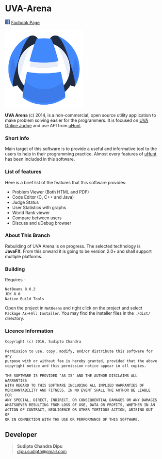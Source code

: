 # UVA-Arena   

![Facebook Icon](https://raw.githubusercontent.com/dipu-bd/UVA-Arena/master/Images/facebook.png) [Facbook Page](https://www.facebook.com/uvaarena?ref=github)     
   
![UVA Arena Icon](https://raw.githubusercontent.com/dipu-bd/UVA-Arena/master/Images/Main.png)

**UVA Arena** (c) 2014, is a non-commercial, open source utility application to make problem solving easier for the programmers. It is focused on [UVA Online Judge](http://uva.onlinejudge.org/) and use API from [uHunt](http://uhunt.felix-halim.net/).         
	  
### Short Info
Main target of this software is to provide a useful and informative tool to the users to help in their programming practice. Almost every features of [uHunt](http://uhunt.felix-halim.net/) has been included in this software.   

### List of features 
Here is a brief list of the features that this software provides:    
* Problem Viewer (Both HTML and PDF)
* Code Editor (C, C++ and Java)
* Judge Status
* User Statistics with graphs
* World Rank viewer
* Compare between users
* Discuss and uDebug browser 

### About This Branch    
Rebuilding of UVA Arena is on progress. The selected technology is **JavaFX**. From this onward it is going to be version 2.0+ and shall support multiple platforms.

### Building    
Requires -     

    NetBeans 8.0.2
	JDK 8.0
	Native Build Tools  

Open the project in `NetBeans` and right click on the project and select `Package As`->`All Installer`. You may find the installer files in the `./dist/` directory.   	
	

### Licence Information 

    Copyright (c) 2016, Sudipto Chandra

    Permission to use, copy, modify, and/or distribute this software for any
    purpose with or without fee is hereby granted, provided that the above
    copyright notice and this permission notice appear in all copies.

    THE SOFTWARE IS PROVIDED "AS IS" AND THE AUTHOR DISCLAIMS ALL WARRANTIES
    WITH REGARD TO THIS SOFTWARE INCLUDING ALL IMPLIED WARRANTIES OF
    MERCHANTABILITY AND FITNESS. IN NO EVENT SHALL THE AUTHOR BE LIABLE FOR
    ANY SPECIAL, DIRECT, INDIRECT, OR CONSEQUENTIAL DAMAGES OR ANY DAMAGES
    WHATSOEVER RESULTING FROM LOSS OF USE, DATA OR PROFITS, WHETHER IN AN
    ACTION OF CONTRACT, NEGLIGENCE OR OTHER TORTIOUS ACTION, ARISING OUT OF
    OR IN CONNECTION WITH THE USE OR PERFORMANCE OF THIS SOFTWARE.

## Developer  
> __Sudipto Chandra Dipu__  
> <dipu.sudipta@gmail.com> 
